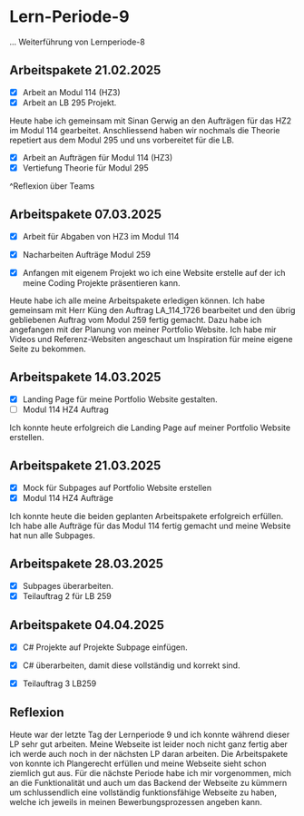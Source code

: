 # Lern-Periode-9

... Weiterführung von Lernperiode-8


## Arbeitspakete 21.02.2025

- [x] Arbeit an Modul 114 (HZ3)
- [x] Arbeit an LB 295 Projekt.

Heute habe ich gemeinsam mit Sinan Gerwig an den Aufträgen für das HZ2 im Modul 114 gearbeitet. Anschliessend haben wir nochmals die Theorie repetiert aus dem Modul 295 und uns vorbereitet für die LB.

- [x] Arbeit an Aufträgen für Modul 114 (HZ3)
- [x] Vertiefung Theorie für Modul 295

^Reflexion über Teams

## Arbeitspakete 07.03.2025

- [x] Arbeit für Abgaben von HZ3 im Modul 114
- [x] Nacharbeiten Aufträge Modul 259
- [x] Anfangen mit eigenem Projekt wo ich eine Website erstelle auf der ich meine Coding Projekte präsentieren kann.


Heute habe ich alle meine Arbeitspakete erledigen können. Ich habe gemeinsam mit Herr Küng den Auftrag LA_114_1726 bearbeitet und den übrig gebliebenen Auftrag vom Modul 259 fertig gemacht. 
Dazu habe ich angefangen mit der Planung von meiner Portfolio Website. Ich habe mir Videos und Referenz-Websiten angeschaut um Inspiration für meine eigene Seite zu bekommen. 


## Arbeitspakete 14.03.2025

- [x] Landing Page für meine Portfolio Website gestalten.
- [ ] Modul 114 HZ4 Auftrag

Ich konnte heute erfolgreich die Landing Page auf meiner Portfolio Website erstellen. 


## Arbeitspakete 21.03.2025 

- [x] Mock für Subpages auf Portfolio Website erstellen
- [x] Modul 114 HZ4 Aufträge

Ich konnte heute die beiden geplanten Arbeitspakete erfolgreich erfüllen. Ich habe alle Aufträge für das Modul 114 fertig gemacht und meine Website hat nun alle Subpages.

## Arbeitspakete 28.03.2025
- [x] Subpages überarbeiten.
- [x] Teilauftrag 2 für LB 259

## Arbeitspakete 04.04.2025

- [x] C# Projekte auf Projekte Subpage einfügen.
- [x] C# überarbeiten, damit diese vollständig und korrekt sind.
- [x] Teilauftrag 3 LB259


## Reflexion

Heute war der letzte Tag der Lernperiode 9 und ich konnte während dieser LP sehr gut arbeiten. Meine Webseite ist leider noch nicht ganz fertig aber ich werde auch noch in der nächsten LP daran arbeiten. Die Arbeitspakete von konnte ich Plangerecht erfüllen und meine Webseite sieht schon ziemlich gut aus. 
Für die nächste Periode habe ich mir vorgenommen, mich an die Funktionalität und auch um das Backend der Webseite zu kümmern um schlussendlich eine vollständig funktionsfähige Webseite zu haben, welche ich jeweils in meinen Bewerbungsprozessen angeben kann.
